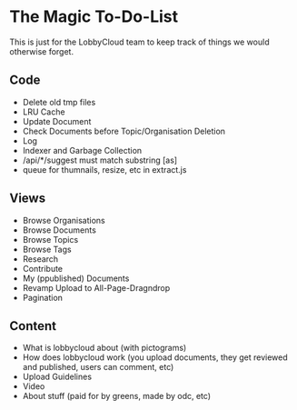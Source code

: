 # The Magic To-Do-List

This is just for the LobbyCloud team to keep track of things we would otherwise forget.

## Code

* Delete old tmp files
* LRU Cache
* Update Document
* Check Documents before Topic/Organisation Deletion
* Log
* Indexer and Garbage Collection
* /api/*/suggest must match substring [as]
* queue for thumnails, resize, etc in extract.js

## Views

* Browse Organisations
* Browse Documents
* Browse Topics
* Browse Tags
* Research
* Contribute
* My (ppublished) Documents
* Revamp Upload to All-Page-Dragndrop
* Pagination

## Content

* What is lobbycloud about (with pictograms)
* How does lobbycloud work (you upload documents, they get reviewed and published, users can comment, etc)
* Upload Guidelines
* Video
* About stuff (paid for by greens, made by odc, etc)
